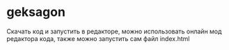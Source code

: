 # geksagon
Скачать код и запустить в редакторе, можно использовать онлайн мод редактора кода, также можно запустить сам файл index.html 
